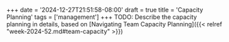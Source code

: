 +++
date = '2024-12-27T21:51:58-08:00'
draft = true
title = 'Capacity Planning'
tags = ['management']
+++
TODO: Describe the capacity planning in details, based on [Navigating Team Capacity Planning]({{< relref "week-2024-52.md#team-capacity" >}})